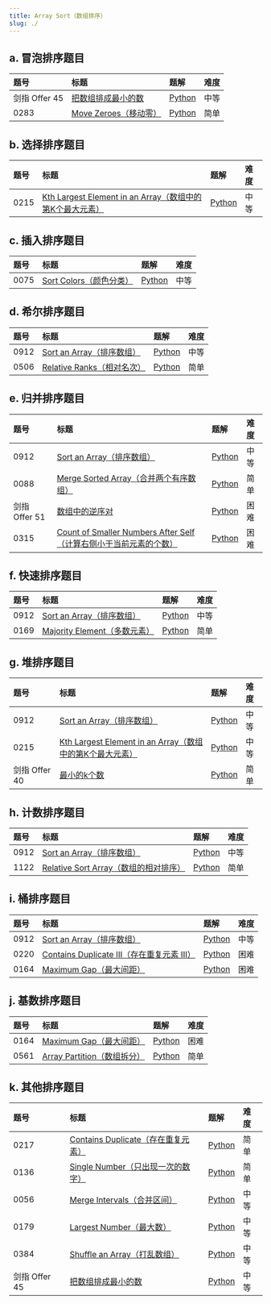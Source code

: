 ```yaml
---
title: Array Sort（数组排序）
slug: ./
---
```


## a. 冒泡排序题目

| 题号          | 标题                                 | 题解                                                                 | 难度 |
| :------------ | :----------------------------------- | :------------------------------------------------------------------- | :--- |
| 剑指 Offer 45 | [把数组排成最小的数][bszpczxds]      | [Python](./Questions/01-ba-shu-zu-pai-cheng-zui-xiao-de-shu-lcof.md) | 中等 |
| 0283          | [Move Zeroes（移动零）][move-zeroes] | [Python](./Questions/02-Move_Zeros.md)                               | 简单 |

## b. 选择排序题目

| 题号 | 标题                                                                                        | 题解                                                        | 难度 |
| :--- | :------------------------------------------------------------------------------------------ | :---------------------------------------------------------- | :--- |
| 0215 | [Kth Largest Element in an Array（数组中的第K个最大元素）][kth-largest-element-in-an-array] | [Python](./Questions/03-Kth_Largest_Element_in_an_Array.md) | 中等 |

## c. 插入排序题目

| 题号 | 标题                                   | 题解         | 难度 |
| :--- | :------------------------------------- | :----------- | :--- |
| 0075 | [Sort Colors（颜色分类）][sort-colors] | [Python](./) | 中等 |

## d. 希尔排序题目

| 题号 | 标题                                         | 题解         | 难度 |
| :--- | :------------------------------------------- | :----------- | :--- |
| 0912 | [Sort an Array（排序数组）][sort-an-array]   | [Python](./) | 中等 |
| 0506 | [Relative Ranks（相对名次）][relative-ranks] | [Python](./) | 简单 |

## e. 归并排序题目

| 题号          | 标题                                                                                                     | 题解         | 难度 |
| :------------ | :------------------------------------------------------------------------------------------------------- | :----------- | :--- |
| 0912          | [Sort an Array（排序数组）][sort-an-array]                                                               | [Python](./) | 中等 |
| 0088          | [Merge Sorted Array（合并两个有序数组）][merge-sorted-array]                                             | [Python](./) | 简单 |
| 剑指 Offer 51 | [数组中的逆序对][szzdnxd]                                                                                | [Python](./) | 困难 |
| 0315          | [Count of Smaller Numbers After Self（计算右侧小于当前元素的个数）][count-of-smaller-numbers-after-self] | [Python](./) | 困难 |

## f. 快速排序题目

| 题号 | 标题                                             | 题解         | 难度 |
| :--- | :----------------------------------------------- | :----------- | :--- |
| 0912 | [Sort an Array（排序数组）][sort-an-array]       | [Python](./) | 中等 |
| 0169 | [Majority Element（多数元素）][majority-element] | [Python](./) | 简单 |

## g. 堆排序题目

| 题号          | 标题                                                                                        | 题解                                                        | 难度 |
| :------------ | :------------------------------------------------------------------------------------------ | :---------------------------------------------------------- | :--- |
| 0912          | [Sort an Array（排序数组）][sort-an-array]                                                  | [Python](./)                                                | 中等 |
| 0215          | [Kth Largest Element in an Array（数组中的第K个最大元素）][kth-largest-element-in-an-array] | [Python](./Questions/03-Kth_Largest_Element_in_an_Array.md) | 中等 |
| 剑指 Offer 40 | [最小的k个数][zui-xiao-de-kge-shu-lcof]                                                     | [Python](./)                                                | 简单 |

## h. 计数排序题目

| 题号 | 标题                                                         | 题解         | 难度 |
| :--- | :----------------------------------------------------------- | :----------- | :--- |
| 0912 | [Sort an Array（排序数组）][sort-an-array]                   | [Python](./) | 中等 |
| 1122 | [Relative Sort Array（数组的相对排序）][relative-sort-array] | [Python](./) | 简单 |

## i. 桶排序题目

| 题号 | 标题                                                                 | 题解         | 难度 |
| :--- | :------------------------------------------------------------------- | :----------- | :--- |
| 0912 | [Sort an Array（排序数组）][sort-an-array]                           | [Python](./) | 中等 |
| 0220 | [Contains Duplicate III（存在重复元素 III）][contains-duplicate-iii] | [Python](./) | 困难 |
| 0164 | [Maximum Gap（最大间距）][maximum-gap]                               | [Python](./) | 困难 |

## j. 基数排序题目

| 题号 | 标题                                           | 题解         | 难度 |
| :--- | :--------------------------------------------- | :----------- | :--- |
| 0164 | [Maximum Gap（最大间距）][maximum-gap]         | [Python](./) | 困难 |
| 0561 | [Array Partition（数组拆分）][array-partition] | [Python](./) | 简单 |

## k. 其他排序题目

| 题号          | 标题                                                     | 题解                                                                 | 难度 |
| :------------ | :------------------------------------------------------- | :------------------------------------------------------------------- | :--- |
| 0217          | [Contains Duplicate（存在重复元素）][contains-duplicate] | [Python](./)                                                         | 简单 |
| 0136          | [Single Number（只出现一次的数字）][single-number]       | [Python](./)                                                         | 简单 |
| 0056          | [Merge Intervals（合并区间）][merge-intervals]           | [Python](./)                                                         | 中等 |
| 0179          | [Largest Number（最大数）][largest-number]               | [Python](./)                                                         | 中等 |
| 0384          | [Shuffle an Array（打乱数组）][shuffle-an-array]         | [Python](./)                                                         | 中等 |
| 剑指 Offer 45 | [把数组排成最小的数][bszpczxds]                          | [Python](./Questions/01-ba-shu-zu-pai-cheng-zui-xiao-de-shu-lcof.md) | 中等 |

<!-- 冒泡排序题目 -->

[bszpczxds]: https://leetcode.cn/problems/ba-shu-zu-pai-cheng-zui-xiao-de-shu-lcof/
[move-zeroes]: https://leetcode.com/problems/move-zeroes/

<!-- 选择排序题目 -->

[kth-largest-element-in-an-array]: https://leetcode.com/problems/kth-largest-element-in-an-array/

<!-- 插入排序题目 -->

[sort-colors]: https://leetcode.com/problems/sort-colors/

<!-- 希尔排序题目 -->

[sort-an-array]: https://leetcode.com/problems/sort-an-array/
[relative-ranks]: https://leetcode.com/problems/relative-ranks/

<!-- 归并排序题目 -->

[sort-an-array]: https://leetcode.com/problems/sort-an-array/
[merge-sorted-array]: https://leetcode.com/problems/merge-sorted-array/
[szzdnxd]: https://leetcode.com/problems/shu-zu-zhong-de-ni-xu-dui-lcof/
[count-of-smaller-numbers-after-self]: https://leetcode.com/problems/count-of-smaller-numbers-after-self/

<!-- 快速排序题目 -->

[sort-an-array]: https://leetcode.com/problems/sort-an-array/
[majority-element]: https://leetcode.com/problems/majority-element/

<!-- 堆排序题目 -->

[sort-an-array]: https://leetcode.com/problems/sort-an-array/
[kth-largest-element-in-an-array]: https://leetcode.com/problems/kth-largest-element-in-an-array/
[zui-xiao-de-kge-shu-lcof]: https://leetcode.cn/problems/zui-xiao-de-kge-shu-lcof/

<!-- 计数排序题目 -->

[sort-an-array]: https://leetcode.com/problems/sort-an-array/
[relative-sort-array]: https://leetcode.com/problems/relative-sort-array/

<!-- 桶排序题目 -->

[sort-an-array]: https://leetcode.com/problems/sort-an-array/
[contains-duplicate-iii]: https://leetcode.com/problems/contains-duplicate-iii/
[maximum-gap]: https://leetcode.com/problems/maximum-gap/

<!-- 基数排序题目 -->

[maximum-gap]: https://leetcode.com/problems/maximum-gap/
[array-partition]: https://leetcode.com/problems/array-partition/

<!-- 其他排序题目 -->

[contains-duplicate]: https://leetcode.com/problems/contains-duplicate/
[single-number]: https://leetcode.com/problems/single-number/
[merge-intervals]: https://leetcode.com/problems/merge-intervals/
[largest-number]: https://leetcode.com/problems/largest-number/
[shuffle-an-array]: https://leetcode.com/problems/shuffle-an-array/
